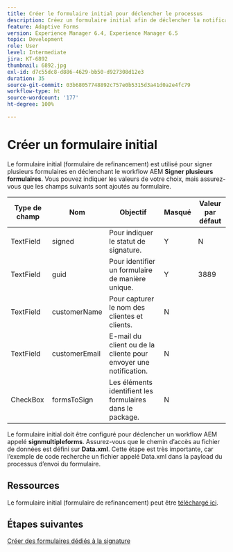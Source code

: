 ```yaml
---
title: Créer le formulaire initial pour déclencher le processus
description: Créez un formulaire initial afin de déclencher la notification par e-mail et lancer le processus de signature.
feature: Adaptive Forms
version: Experience Manager 6.4, Experience Manager 6.5
topic: Development
role: User
level: Intermediate
jira: KT-6892
thumbnail: 6892.jpg
exl-id: d7c55dc8-d886-4629-bb50-d927308d12e3
duration: 35
source-git-commit: 03b68057748892c757e0b5315d3a41d0a2e4fc79
workflow-type: ht
source-wordcount: '177'
ht-degree: 100%

---
```


# Créer un formulaire initial

Le formulaire initial (formulaire de refinancement) est utilisé pour signer plusieurs formulaires en déclenchant le workflow AEM **Signer plusieurs formulaires**. Vous pouvez indiquer les valeurs de votre choix, mais assurez-vous que les champs suivants sont ajoutés au formulaire.

| Type de champ | Nom | Objectif | Masqué | Valeur par défaut |
| ------------------------|---------------------------------------|--------------------|--------|----------------- |
| TextField | signed | Pour indiquer le statut de signature. | Y | N |
| TextField | guid | Pour identifier un formulaire de manière unique. | Y | 3889 |
| TextField | customerName | Pour capturer le nom des clientes et clients. | N |
| TextField | customerEmail | E-mail du client ou de la cliente pour envoyer une notification. | N |
| CheckBox | formsToSign | Les éléments identifient les formulaires dans le package. | N |

Le formulaire initial doit être configuré pour déclencher un workflow AEM appelé **signmultipleforms**.
Assurez-vous que le chemin d’accès au fichier de données est défini sur **Data.xml**. Cette étape est très importante, car l’exemple de code recherche un fichier appelé Data.xml dans la payload du processus d’envoi du formulaire.

## Ressources

Le formulaire initial (formulaire de refinancement) peut être [téléchargé ici](assets/refinance-form.zip).

## Étapes suivantes

[Créer des formulaires dédiés à la signature](./create-forms-for-signing.md)
